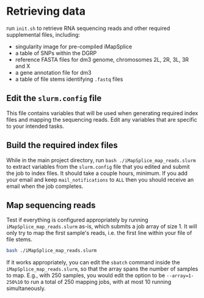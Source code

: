 # Retrieving data

run `init.sh` to retrieve RNA sequencing reads and other required supplemental files, including:
  * singularity image for pre-compiled iMapSplice
  * a table of SNPs within the DGRP
  * reference FASTA files for dm3 genome, chromosomes 2L, 2R, 3L, 3R and X
  * a gene annotation file for dm3
  * a table of file stems identifying `.fastq` files

## Edit the `slurm.config` file
This file contains variables that will be used when generating required index files and mapping the sequencing reads. Edit any variables that are specific to your intended tasks.

## Build the required index files
While in the main project directory, run `bash ./iMapSplice_map_reads.slurm` to extract variables from the `slurm.config` file that you edited and submit the job to index files. It should take a couple hours, minimum. If you add your email and keep `mail_notifications` to `ALL` then you should receive an email when the job completes.

## Map sequencing reads

Test if everything is configured appropriately by running `iMapSplice_map_reads.slurm` as-is, which submits a job array of size 1. It will only try to map the first sample's reads, i.e. the first line within your file of file stems.

```bash
bash ./iMapSplice_map_reads.slurm
```

If it works appropriately, you can edit the `sbatch` command inside the `iMapSplice_map_reads.slurm`, so that the array spans the number of samples to map. E.g., with 250 samples, you would edit the option to be `--array=1-250%10` to run a total of 250 mapping jobs, with at most 10 running simultaneously.
